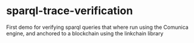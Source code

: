 # sparql-trace-verification
 First demo for verifying sparql queries that where run using the Comunica engine, and anchored to a blockchain using the linkchain library
